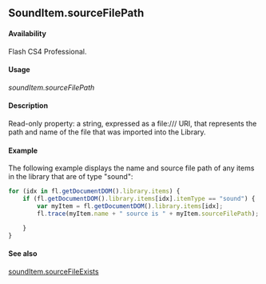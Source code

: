 ## SoundItem.sourceFilePath

#### Availability

Flash CS4 Professional.

#### Usage

*soundItem.sourceFilePath*

#### Description

Read-only property: a string, expressed as a file:/// URI, that represents the path and name of the file that was imported into the Library.

#### Example

The following example displays the name and source file path of any items in the library that are of type "sound":

```javascript
for (idx in fl.getDocumentDOM().library.items) {
    if (fl.getDocumentDOM().library.items[idx].itemType == "sound") { 
        var myItem = fl.getDocumentDOM().library.items[idx]; 
        fl.trace(myItem.name + " source is " + myItem.sourceFilePath);

    }
}

```
#### See also

[soundItem.sourceFileExists](../SoundItem_object/soundIt10.md)
